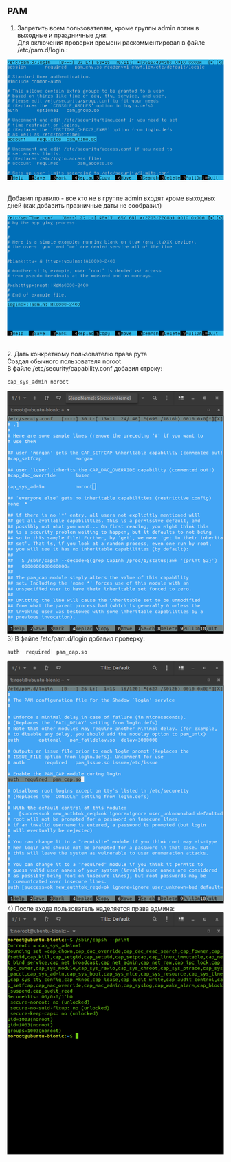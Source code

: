 ## PAM
1. Запретить всем пользователям, кроме группы admin логин в выходные и праздничные дни: <br>
Для включения проверки времени раскомментировал в файле /etc/pam.d/login : <br> 

![](pam_login.png?raw=true)

<br>
Добавил правило - все кто не в группе admin входят кроме выходных дней (как добавить празничные даты не сообразил) <br>

![](pam_time.png?raw=true) 

<br>
2. Дать конкретному пользователю права рута <br>
Создал обычного пользователя noroot <br>
В файле  /etc/security/capability.conf добавил строку: <br>

```
cap_sys_admin noroot 
```

![](capability.png?raw=true)
3) В файле /etc/pam.d/login добавил проверку:  <br>
``` 
auth  required  pam_cap.so 
```

![](login.png?raw=true)
4) После входа пользователь наделяется права админа: <br>
![](capsh.png?raw=true)
